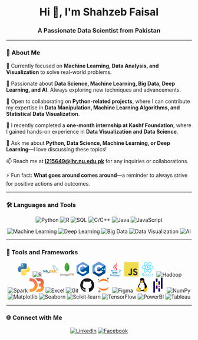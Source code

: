<h1 align="center">Hi 👋, I'm Shahzeb Faisal</h1>
<h3 align="center">A Passionate Data Scientist from Pakistan</h3>

---

### 🚀 About Me
🔭 Currently focused on **Machine Learning, Data Analysis, and Visualization** to solve real-world problems.

🌱 Passionate about **Data Science, Machine Learning, Big Data, Deep Learning, and AI**. Always exploring new techniques and advancements.

👯 Open to collaborating on **Python-related projects**, where I can contribute my expertise in **Data Manipulation, Machine Learning Algorithms, and Statistical Data Visualization**.

💼 I recently completed a **one-month internship at Kashf Foundation**, where I gained hands-on experience in **Data Visualization and Data Science**.

💬 Ask me about **Python, Data Science, Machine Learning, or Deep Learning**—I love discussing these topics!

📫 Reach me at **l215649@lhr.nu.edu.pk** for any inquiries or collaborations.

⚡ Fun fact: **What goes around comes around**—a reminder to always strive for positive actions and outcomes.

---

### 🛠️ Languages and Tools

<p align="center">
  <img src="https://img.shields.io/badge/Python-3776AB?style=for-the-badge&logo=python&logoColor=white" alt="Python"/>
  <img src="https://img.shields.io/badge/R-276DC3?style=for-the-badge&logo=r&logoColor=white" alt="R"/>
  <img src="https://img.shields.io/badge/SQL-4479A1?style=for-the-badge&logo=postgresql&logoColor=white" alt="SQL"/>
  <img src="https://img.shields.io/badge/C/C++-00599C?style=for-the-badge&logo=c&logoColor=white" alt="C/C++"/>
  <img src="https://img.shields.io/badge/Java-ED8B00?style=for-the-badge&logo=java&logoColor=white" alt="Java"/>
  <img src="https://img.shields.io/badge/JavaScript-F7DF1E?style=for-the-badge&logo=javascript&logoColor=black" alt="JavaScript"/>
</p>

<p align="center">
  <img src="https://img.shields.io/badge/Machine%20Learning-F7931E?style=for-the-badge&logo=machine-learning&logoColor=white" alt="Machine Learning"/>
  <img src="https://img.shields.io/badge/Deep%20Learning-4A154B?style=for-the-badge&logo=deep-learning&logoColor=white" alt="Deep Learning"/>
  <img src="https://img.shields.io/badge/Big%20Data-FF6F00?style=for-the-badge&logo=big-data&logoColor=white" alt="Big Data"/>
  <img src="https://img.shields.io/badge/Data%20Visualization-FF4500?style=for-the-badge&logo=data-visualization&logoColor=white" alt="Data Visualization"/>
  <img src="https://img.shields.io/badge/Artificial%20Intelligence-8A2BE2?style=for-the-badge&logo=artificial-intelligence&logoColor=white" alt="AI"/>
</p>

---

### 🧰 Tools and Frameworks
<p align="center">
  <img src="https://raw.githubusercontent.com/devicons/devicon/master/icons/python/python-original.svg" alt="Python" width="40" height="40"/>
  <img src="https://www.r-project.org/logo/Rlogo.png" alt="R" width="40" height="40"/>
  <img src="https://raw.githubusercontent.com/devicons/devicon/master/icons/mysql/mysql-original-wordmark.svg" alt="MySQL" width="40" height="40"/>
  <img src="https://raw.githubusercontent.com/devicons/devicon/master/icons/mongodb/mongodb-original-wordmark.svg" alt="MongoDB" width="40" height="40"/>
  <img src="https://raw.githubusercontent.com/devicons/devicon/master/icons/c/c-original.svg" alt="C" width="40" height="40"/>
  <img src="https://raw.githubusercontent.com/devicons/devicon/master/icons/cplusplus/cplusplus-original.svg" alt="C++" width="40" height="40"/>
  <img src="https://raw.githubusercontent.com/devicons/devicon/master/icons/java/java-original.svg" alt="Java" width="40" height="40"/>
  <img src="https://raw.githubusercontent.com/devicons/devicon/master/icons/javascript/javascript-original.svg" alt="JavaScript" width="40" height="40"/>
  <img src="https://raw.githubusercontent.com/devicons/devicon/master/icons/react/react-original-wordmark.svg" alt="React" width="40" height="40"/>
  <img src="https://www.vectorlogo.zone/logos/apache_hadoop/apache_hadoop-icon.svg" alt="Hadoop" width="40" height="40"/>
  <img src="https://spark.apache.org/images/spark-logo-trademark.png" alt="Spark" width="40" height="40"/>
  <img src="https://raw.githubusercontent.com/devicons/devicon/master/icons/d3js/d3js-original.svg" alt="D3.js" width="40" height="40"/>
  <img src="https://upload.wikimedia.org/wikipedia/commons/7/73/Microsoft_Excel_2013-2019_logo.svg" alt="Excel" width="40" height="40"/>
  <img src="https://www.vectorlogo.zone/logos/git-scm/git-scm-icon.svg" alt="Git" width="40" height="40"/>
  <img src="https://raw.githubusercontent.com/devicons/devicon/master/icons/github/github-original.svg" alt="GitHub" width="40" height="40"/>
  <img src="https://raw.githubusercontent.com/devicons/devicon/master/icons/jupyter/jupyter-original.svg" alt="Jupyter" width="40" height="40"/>
  <img src="https://www.vectorlogo.zone/logos/figma/figma-icon.svg" alt="Figma" width="40" height="40"/>
  <img src="https://raw.githubusercontent.com/devicons/devicon/master/icons/linux/linux-original.svg" alt="Linux" width="40" height="40"/>
  <img src="https://raw.githubusercontent.com/devicons/devicon/2ae2a900d2f041da66e950e4d48052658d850630/icons/pandas/pandas-original.svg" alt="Pandas" width="40" height="40"/>
  <img src="https://upload.wikimedia.org/wikipedia/commons/thumb/3/31/NumPy_logo_2020.svg/2560px-NumPy_logo_2020.svg.png" alt="NumPy" width="40" height="40"/>
  <img src="https://upload.wikimedia.org/wikipedia/commons/thumb/8/84/Matplotlib_icon.svg/1200px-Matplotlib_icon.svg.png" alt="Matplotlib" width="40" height="40"/>
  <img src="https://seaborn.pydata.org/_static/logo-wide-lightbg.svg" alt="Seaborn" width="40" height="40"/>
  <img src="https://upload.wikimedia.org/wikipedia/commons/0/05/Scikit_learn_logo_small.svg" alt="Scikit-learn" width="40" height="40"/>
  <img src="https://www.vectorlogo.zone/logos/tensorflow/tensorflow-icon.svg" alt="TensorFlow" width="40" height="40"/>
  <img src="https://upload.wikimedia.org/wikipedia/commons/c/cf/New_Power_BI_Logo.svg" alt="PowerBI" width="40" height="40"/>
  <img src="https://www.tableau.com/sites/default/files/pages/tableaulogo_highres.png" alt="Tableau" width="40" height="40"/>
</p>

---

### 🌐 Connect with Me
<p align="center">
  <a href="https://www.linkedin.com/in/shahzeb-faisal-a5a57b2b9/" target="_blank"><img src="https://img.shields.io/badge/LinkedIn-0077B5?style=for-the-badge&logo=linkedin&logoColor=white" alt="LinkedIn"/></a>
  <a href="https://www.facebook.com/profile.php?id=100092180321641" target="_blank"><img src="https://img.shields.io/badge/Facebook-1877F2?style=for-the-badge&logo=facebook&logoColor=white" alt="Facebook"/></a>
</p>

